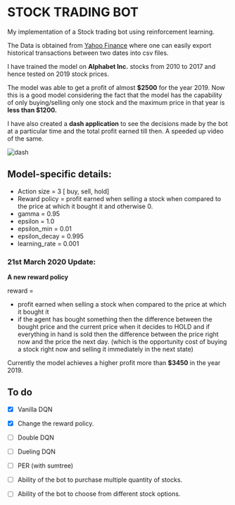 # STOCK TRADING BOT

My implementation of a Stock trading bot using reinforcement learning.

The Data is obtained from [Yahoo Finance](https://in.finance.yahoo.com/) where one can easily export historical transactions between two dates into csv files.

I have trained the model on **Alphabet Inc.** stocks from 2010 to 2017 and hence tested on 2019 stock prices.

The model was able to get a profit of almost **$2500** for the year 2019. Now this is a good model considering the fact that the model has the capability of only buying/selling only one stock and the maximum price in that year is **less than $1200.**

I have also created a **dash application** to see the decisions made by the bot at a particular time and the total profit earned till then. A speeded up video of the same.

![dash](images/stock-DQN.gif)


## Model-specific details:

- Action size = 3 [ buy, sell, hold]
- Reward policy = profit earned when selling a stock when compared to the price at which it bought it and otherwise 0.
- gamma = 0.95
- epsilon = 1.0
- epsilon_min = 0.01
- epsilon_decay = 0.995
- learning_rate = 0.001

### 21st March 2020 Update:

**A new reward policy**

reward =
- profit earned when selling a stock when compared to the price at which it bought it
- if the agent has bought something then the difference between the bought price and the current price when it decides to HOLD and if everything in hand is sold then the difference between the price right now and the price the next day. (which is the opportunity cost of buying a stock right now and selling it immediately in the next state)

Currently the model achieves a higher profit more than **$3450** in the year 2019.

## To do

- [x] Vanilla DQN
- [x] Change the reward policy.
- [ ] Double DQN
- [ ] Dueling DQN
- [ ] PER (with sumtree)
- [ ] Ability of the bot to purchase multiple quantity of stocks.
- [ ] Ability of the bot to choose from different stock options.


